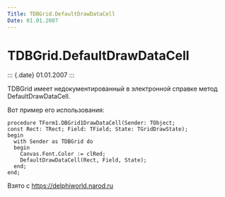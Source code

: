 ```yaml
---
Title: TDBGrid.DefaultDrawDataCell
Date: 01.01.2007
---
```



TDBGrid.DefaultDrawDataCell
===========================

::: {.date}
01.01.2007
:::

TDBGrid имеет недокументированный в электронной справке метод
DefaultDrawDataCell.

Вот пример его использования:

    procedure TForm1.DBGrid1DrawDataCell(Sender: TObject;
    const Rect: TRect; Field: TField; State: TGridDrawState);
    begin
      with Sender as TDBGrid do
      begin
        Canvas.Font.Color := clRed;
        DefaultDrawDataCell(Rect, Field, State);
      end;
    end;

Взято с <https://delphiworld.narod.ru>
